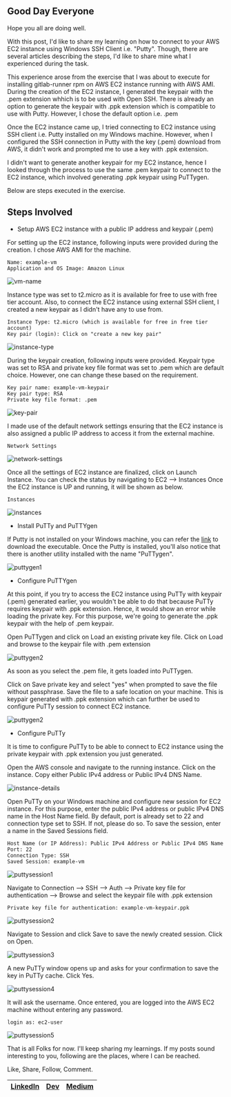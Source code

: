 ## Good Day Everyone

Hope you all are doing well.

With this post, I'd like to share my learning on how to connect to your AWS EC2 instance using Windows SSH Client i.e. "Putty".
Though, there are several articles describing the steps, I'd like to share mine what I experienced during the task. 

This experience arose from the exercise that I was about to execute for installing gitlab-runner rpm on AWS EC2 instance running with AWS AMI.
During the creation of the EC2 instance, I generated the keypair with the .pem extension whhich is to be used with Open SSH. There is already an option to generate the keypair with .ppk extension which is compatible to use with Putty. However, I chose the default option i.e. .pem

Once the EC2 instance came up, I tried connecting to EC2 instance using SSH client i.e. Putty installed on my Windows machine. However, when I configured the SSH connection in Putty with the key (.pem) download from AWS, it didn't work and prompted me to use a key with .ppk extension.

I didn't want to generate another keypair for my EC2 instance, hence I looked through the process to use the same .pem keypair to connect to the EC2 instance, which involved generating .ppk keypair using PuTTygen.

Below are steps executed in the exercise.

## Steps Involved

- Setup AWS EC2 instance with a public IP address and keypair (.pem)

For setting up the EC2 instance, following inputs were provided during the creation. I chose AWS AMI for the machine.

```
Name: example-vm
Application and OS Image: Amazon Linux
```
![vm-name](images/03-connect-ec2-vm-using-putty/example-vm-1.png)

Instance type was set to t2.micro as it is available for free to use with free tier account.
Also, to connect the EC2 instance using external SSH client, I created a new keypair as I didn't have any to use from.

```
Instance Type: t2.micro (which is available for free in free tier account)
Key pair (login): Click on "create a new key pair"
```
![instance-type](images/03-connect-ec2-vm-using-putty/example-vm-2.png)

During the keypair creation, following inputs were provided. Keypair type was set to RSA and private key file format was set to .pem which are default choice. However, one can change these based on the requirement.

```
Key pair name: example-vm-keypair
Key pair type: RSA
Private key file format: .pem
```
![key-pair](images/03-connect-ec2-vm-using-putty/example-vm-5.png)

I made use of the default network settings ensuring that the EC2 instance is also assigned a public IP address to access it from the external machine.

```
Network Settings
```
![network-settings](images/03-connect-ec2-vm-using-putty/example-vm-3.png)

Once all the settings of EC2 instance are finalized, click on Launch Instance. You can check the status by navigating to EC2 --> Instances
Once the EC2 instance is UP and running, it will be shown as below.

```
Instances
```
![instances](images/03-connect-ec2-vm-using-putty/example-vm-4.png)


- Install PuTTy and PuTTYgen

If Putty is not installed on your Windows machine, you can refer the [link](https://www.putty.org/) to download the executable.
Once the Putty is installed, you'll also notice that there is another utility installed with the name "PuTTygen".

![puttygen1](images/03-connect-ec2-vm-using-putty/example-vm-6.png)

- Configure PuTTYgen

At this point, if you try to access the EC2 instance using PuTTy with keypair (.pem) generated earlier, you wouldn't be able to do that because PuTTy requires keypair with .ppk extension. Hence, it would show an error while loading the private key. For this purpose, we're going to generate the .ppk keypair with the help of .pem keypair.

Open PuTTygen and click on Load an existing private key file. Click on Load and browse to the keypair file with .pem extension

![puttygen2](images/03-connect-ec2-vm-using-putty/example-vm-7.png)

As soon as you select the .pem file, it gets loaded into PuTTygen.

Click on Save private key and select "yes" when prompted to save the file without passphrase. Save the file to a safe location on your machine.
This is keypair generated with .ppk extension which can further be used to configure PuTTy session to connect EC2 instance.

![puttygen2](images/03-connect-ec2-vm-using-putty/example-vm-8.png)

- Configure PuTTy

It is time to configure PuTTy to be able to connect to EC2 instance using the private keypair with .ppk extension you just generated.

Open the AWS console and navigate to the running instance. Click on the instance.
Copy either Public IPv4 address or Public IPv4 DNS Name.

![instance-details](images/03-connect-ec2-vm-using-putty/example-vm-9.png)

Open PuTTy on your Windows machine and configure new session for EC2 instance.
For this purpose, enter the public IPv4 address or public IPv4 DNS name in the Host Name field. By default, port is already set to 22 and connection type set to SSH.
If not, please do so.
To save the session, enter a name in the Saved Sessions field.

```
Host Name (or IP Address): Public IPv4 Address or Public IPv4 DNS Name
Port: 22
Connection Type: SSH
Saved Session: example-vm
```

![puttysession1](images/03-connect-ec2-vm-using-putty/example-vm-10.png)

Navigate to Connection --> SSH --> Auth --> Private key file for authentication --> Browse and select the keypair file with .ppk extension

```
Private key file for authentication: example-vm-keypair.ppk
```

![puttysession2](images/03-connect-ec2-vm-using-putty/example-vm-11.png)

Navigate to Session and click Save to save the newly created session. Click on Open.

![puttysession3](images/03-connect-ec2-vm-using-putty/example-vm-12.png)

A new PuTTy window opens up and asks for your confirmation to save the key in PuTTy cache. Click Yes.

![puttysession4](images/03-connect-ec2-vm-using-putty/example-vm-13.png)

It will ask the username. Once entered, you are logged into the AWS EC2 machine without entering any password.

```
login as: ec2-user
```

![puttysession5](images/03-connect-ec2-vm-using-putty/example-vm-14.png)

That is all Folks for now. I'll keep sharing my learnings. If my posts sound interesting to you, following are the places, where I can be reached.

Like, Share, Follow, Comment.

| [LinkedIn](https://www.linkedin.com/in/prabhatsingh/) | [Dev](https://dev.to/prabhatsingh014) | [Medium](https://medium.com/@prabhatsingh014) |
| ------ | ------ | ------ |
